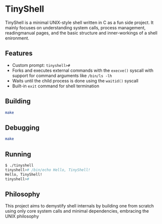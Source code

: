# TinyShell

TinyShell is a minimal UNIX-style shell written in C as a fun side project. It mainly focuses on understanding system calls, process management, readingmanual pages, and the basic structure and inner-workings of a shell enironment.

## Features

- Custom prompt: `tinyshell># `
- Forks and executes external commands with the `execve()` syscall with support for command arguments like `/bin/ls -lh`
- Waits until the child process is done using the `waitid()` syscall
- Built-in `exit` command for shell termination


## Building

```bash
make
```

## Debugging

```bash
make
```

## Running

```bash
$ ./tinyshell
tinyshell># /bin/echo Hello, TinyShell!
Hello, TinyShell!
tinyshell># 
```

## Philosophy
This project aims to demystify shell internals by building one from scratch using only core system calls and minimal dependencies, embracing the UNIX philosophy

